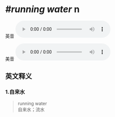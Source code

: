 # ***\#running water*** n
英音
<audio src="./media/running water1.aac" controls="controls"></audio>

美音
<audio src="./media/running water2.aac" controls="controls"></audio>



  

英文释义
---
### 1.**自来水**  

 > running water  
 > 自来水；流水    


